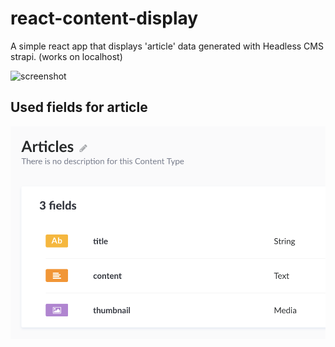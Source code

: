 # react-content-display

A simple react app that displays 'article' data generated with Headless CMS strapi. (works on localhost)

![screenshot](screenshot.gif?raw=true)

## Used fields for article

![fields](fields.png?raw=true)

